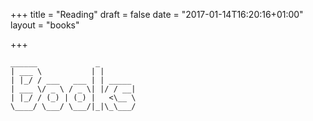 +++
title = "Reading"
draft = false
date = "2017-01-14T16:20:16+01:00"
layout = "books"

+++
```ascii
______             _
| ___ \           | |
| |_/ / ___   ___ | | _____
| ___ \/ _ \ / _ \| |/ / __|
| |_/ / (_) | (_) |   <\__ \
\____/ \___/ \___/|_|\_\___/
```
